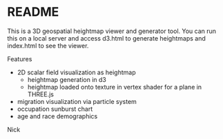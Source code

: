 # README #

This is a 3D geospatial heightmap viewer and generator tool. You can run this on a local server and access d3.html to generate heightmaps and index.html to see the viewer.


Features 

 - 2D scalar field visualization as heightmap
   - heightmap generation in d3
   - heightmap loaded onto texture in vertex shader for a plane in THREE.js
 - migration visualization via particle system
 - occupation sunburst chart
 - age and race demographics



Nick